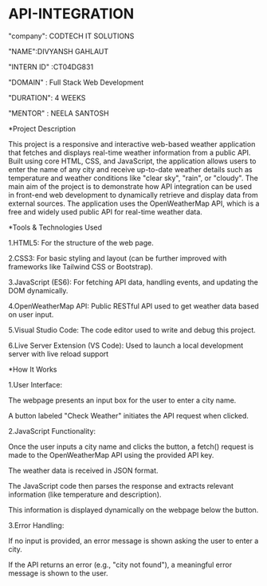 # API-INTEGRATION

"company": CODTECH IT SOLUTIONS

"NAME":DIVYANSH GAHLAUT

"INTERN ID" :CT04DG831

"DOMAIN" :  Full Stack Web Development

"DURATION": 4 WEEKS

"MENTOR" : NEELA SANTOSH

 *Project Description
 
This project is a responsive and interactive web-based weather application that fetches and displays real-time weather information from a public API. Built using core HTML, CSS, and JavaScript, the application allows users to enter the name of any city and receive up-to-date weather details such as temperature and weather conditions like "clear sky", "rain", or "cloudy".
The main aim of the project is to demonstrate how API integration can be used in front-end web development to dynamically retrieve and display data from external sources. The application uses the OpenWeatherMap API, which is a free and widely used public API for real-time weather data.

*Tools & Technologies Used

1.HTML5: For the structure of the web page.

2.CSS3: For basic styling and layout (can be further improved with frameworks like Tailwind CSS or Bootstrap).

3.JavaScript (ES6): For fetching API data, handling events, and updating the DOM dynamically.

4.OpenWeatherMap API: Public RESTful API used to get weather data based on user input.

5.Visual Studio Code: The code editor used to write and debug this project.

6.Live Server Extension (VS Code): Used to launch a local development server with live reload support

*How It Works
 
1.User Interface:

The webpage presents an input box for the user to enter a city name.

A button labeled "Check Weather" initiates the API request when clicked.

2.JavaScript Functionality:

Once the user inputs a city name and clicks the button, a fetch() request is made to the OpenWeatherMap API using the provided API key.

The weather data is received in JSON format.

The JavaScript code then parses the response and extracts relevant information (like temperature and description).

This information is displayed dynamically on the webpage below the button.

3.Error Handling:

If no input is provided, an error message is shown asking the user to enter a city.

If the API returns an error (e.g., "city not found"), a meaningful error message is shown to the user.
